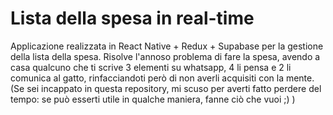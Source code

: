 # Lista della spesa in real-time 

Applicazione realizzata in React Native + Redux + Supabase per la gestione della lista della spesa.
Risolve l'annoso problema di fare la spesa, avendo a casa qualcuno che ti scrive 3 elementi su whatsapp, 4 li pensa e 2 li comunica al gatto, rinfacciandoti però di non averli acquisiti con la mente.
(Se sei incappato in questa repository, mi scuso per averti fatto perdere del tempo: se può esserti utile in qualche maniera, fanne ciò che vuoi ;) )

